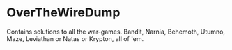 # OverTheWireDump
Contains solutions to all the war-games. Bandit, Narnia, Behemoth, Utumno, Maze, Leviathan or Natas or Krypton, all of 'em.
